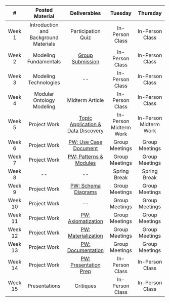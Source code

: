 |    #    |            Posted Material            |            Deliverables            |           Tuesday          |          Thursday          |
|:-------:|:-------------------------------------:|:----------------------------------:|:--------------------------:|:--------------------------:|
|  Week 1 | Introduction and Background Materials |         Participation Quiz         |       In-Person Class      |       In-Person Class      |
|  Week 2 |         Modeling Fundamentals         |          [Group Submission](../project-deliverables/administrivia.md)          |       In-Person Class      |       In-Person Class      |
|  Week 3 |         Modeling Technologies         |                 --                 |       In-Person Class      |       In-Person Class      |
|  Week 4 |       Modular Ontology Modeling       |          Midterm Article           |       In-Person Class      |       In-Person Class      |
|  Week 5 |              Project Work             | [Topic Application & Data Discovery](../project-deliverables/topic-data.md) |       In-Person Midterm Work      |   In-Person Midterm Work   |
|  Week 6 |              Project Work             |        [PW: Use Case Document](../project-deliverables/use-case.md)       |       Group Meetings       |       Group Meetings       |
|  Week 7 |              Project Work             |       [PW: Patterns & Modules](../project-deliverables/key-notions.md)       |       Group Meetings       |       Group Meetings       |
|  Week 8 |                   --                  |                 --                 |        Spring Break        |        Spring Break        |
|  Week 9 |              Project Work             |         [PW: Schema Diagrams](../project-deliverables/schema-diagrams.md)        |       Group Meetings       |       Group Meetings       |
| Week 10 |              Project Work             |                 --                 |       Group Meetings       |       Group Meetings       |
| Week 11 |              Project Work             |         [PW: Axiomatization](../project-deliverables/axiomatization.md)         |       Group Meetings       |       Group Meetings       |
| Week 12 |              Project Work             |         [PW: Materialization](../project-deliverables/materialization.md)        |       Group Meetings       |       Group Meetings       |
| Week 13 |              Project Work             |          [PW: Documentation](../project-deliverables/documentation.md)         |       Group Meetings       |       Group Meetings       |
| Week 14 |              Project Work             |        [PW: Presentation Prep](../project-deliverables/documentation.md)       |       In-Person Class      |       In-Person Class      |
| Week 15 |             Presentations             |              Critiques             |       In-Person Class      |       In-Person Class      |
